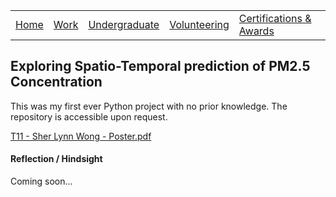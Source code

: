 |                           |                                     |                                   |                           |                           |
|:--------------------------|:------------------------------------|:----------------------------------|:--------------------------|:--------------------------|
| [Home](../)               | [Work](../professional/)            | [Undergraduate](../undergraduate/)| [Volunteering](../volunteering/)  | [Certifications & Awards](../certifications/)|

## Exploring Spatio-Temporal prediction of PM2.5 Concentration

This was my first ever Python project with no prior knowledge. The repository is accessible upon request.

[T11 - Sher Lynn Wong - Poster.pdf](https://github.com/sherlynn-wong/sherlynn-wong.github.io/files/7095173/T11.-.Sher.Lynn.Wong.-.Poster.pdf)


#### Reflection / Hindsight

Coming soon...
